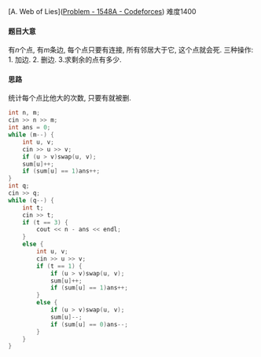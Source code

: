 [A. Web of Lies]([Problem - 1548A - Codeforces](https://codeforces.com/problemset/problem/1548/A)) 难度1400

#### 题目大意

有$n$个点, 有$m$条边, 每个点只要有连接, 所有邻居大于它, 这个点就会死. 三种操作: 1. 加边. 2. 删边. 3.求剩余的点有多少.

#### 思路

统计每个点比他大的次数, 只要有就被删. 

```c++
int n, m;
cin >> n >> m;
int ans = 0;
while (m--) {
    int u, v;
    cin >> u >> v;
    if (u > v)swap(u, v);
    sum[u]++;
    if (sum[u] == 1)ans++;
}
int q;
cin >> q;
while (q--) {
    int t;
    cin >> t;
    if (t == 3) {
        cout << n - ans << endl;
    }
    else {
        int u, v;
        cin >> u >> v;
        if (t == 1) {
            if (u > v)swap(u, v);
            sum[u]++;
            if (sum[u] == 1)ans++;
        }
        else {
            if (u > v)swap(u, v);
            sum[u]--;
            if (sum[u] == 0)ans--;
        }
    }
}
```

